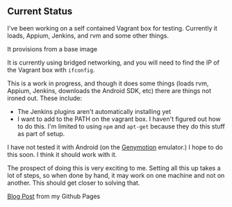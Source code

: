 ## Current Status
I've been working on a self contained Vagrant box for testing. Currently it loads, Appium, Jenkins, and rvm and some other things. 

It provisions from a base image 

It is currently using bridged networking, and you will need to find the IP of the Vagrant box with `ifconfig`. 


This is a work in progress, and though it does some things (loads rvm, Appium, Jenkins, downloads the Android SDK, etc) there are things not ironed out. These include:

- The Jenkins plugins aren't automatically installing yet
- I want to add to the PATH on the vagrant box. I haven't figured out how to do this. I'm limited to using `npm` and `apt-get` because they do this stuff as part of setup.

I have not tested it with Android (on the [Genymotion](http://genymotion.com) emulator.) I hope to do this soon. I think it should work with it.

The prospect of doing this is very exciting to me. Setting all this up takes a lot of steps, so when done by hand, it may work on one machine and not on another. This should get closer to solving that.

[Blog Post](http://dbwest.github.io/blog/2013/10/08/moving-towards-a-complete-testing-environment-in-a-box/) from my Github Pages
